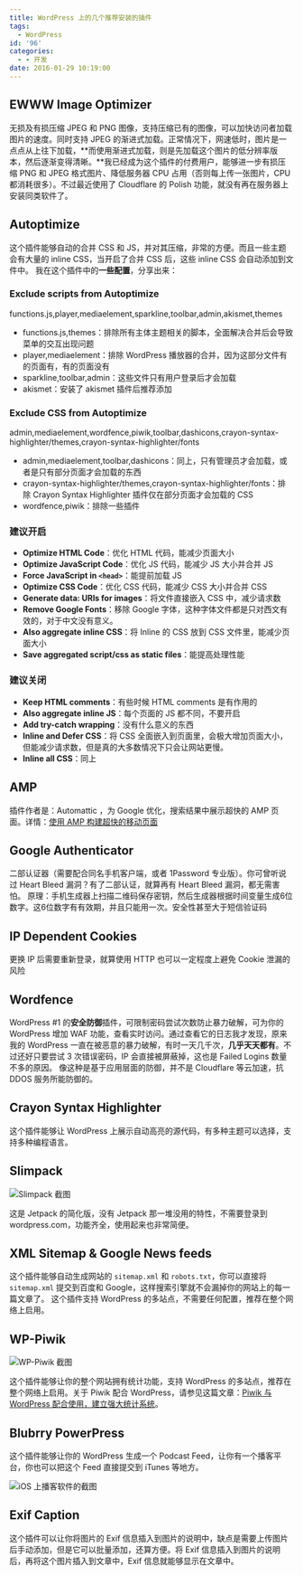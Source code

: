 ```yaml
---
title: WordPress 上的几个推荐安装的插件
tags:
  - WordPress
id: '96'
categories:
  - - 开发
date: 2016-01-29 10:19:00
---
```


## EWWW Image Optimizer

无损及有损压缩 JPEG 和 PNG 图像，支持压缩已有的图像，可以加快访问者加载图片的速度。同时支持 JPEG 的渐进式加载。正常情况下，网速低时，图片是一点点从上往下加载，**而使用渐进式加载，则是先加载这个图片的低分辨率版本，然后逐渐变得清晰。**我已经成为这个插件的付费用户，能够进一步有损压缩 PNG 和 JPEG 格式图片、降低服务器 CPU 占用（否则每上传一张图片，CPU 都消耗很多）。不过最近使用了 Cloudflare 的 Polish 功能，就没有再在服务器上安装同类软件了。

## Autoptimize

这个插件能够自动的合并 CSS 和 JS，并对其压缩，非常<!-- more -->的方便。而且一些主题会有大量的 inline CSS，当开启了合并 CSS 后，这些 inline CSS 会自动添加到文件中。 我在这个插件中的**一些配置**，分享出来：

### Exclude scripts from Autoptimize

functions.js,player,mediaelement,sparkline,toolbar,admin,akismet,themes

*   functions.js,themes：排除所有主体主题相关的脚本，全面解决合并后会导致菜单的交互出现问题
*   player,mediaelement：排除 WordPress 播放器的合并，因为这部分文件有的页面有，有的页面没有
*   sparkline,toolbar,admin：这些文件只有用户登录后才会加载
*   akismet：安装了 akismet 插件后推荐添加

### Exclude CSS from Autoptimize

admin,mediaelement,wordfence,piwik,toolbar,dashicons,crayon-syntax-highlighter/themes,crayon-syntax-highlighter/fonts

*   admin,mediaelement,toolbar,dashicons：同上，只有管理员才会加载，或者是只有部分页面才会加载的东西
*   crayon-syntax-highlighter/themes,crayon-syntax-highlighter/fonts：排除 Crayon Syntax Highlighter 插件仅在部分页面才会加载的 CSS
*   wordfence,piwik：排除一些插件

### 建议开启

*   **Optimize HTML Code**：优化 HTML 代码，能减少页面大小
*   **Optimize JavaScript Code**：优化 JS 代码，能减少 JS 大小并合并 JS
*   **Force JavaScript in `<head>`**：能提前加载 JS
*   **Optimize CSS Code**：优化 CSS 代码，能减少 CSS 大小并合并 CSS
*   **Generate data: URIs for images**：将文件直接嵌入 CSS 中，减少请求数
*   **Remove Google Fonts**：移除 Google 字体，这种字体文件都是只对西文有效的，对于中文没有意义。
*   **Also aggregate inline CSS**：将 Inline 的 CSS 放到 CSS 文件里，能减少页面大小
*   **Save aggregated script/css as static files**：能提高处理性能

### 建议关闭

*   **Keep HTML comments**：有些时候 HTML comments 是有作用的
*   **Also aggregate inline JS**：每个页面的 JS 都不同，不要开启
*   **Add try-catch wrapping**：没有什么意义的东西
*   **Inline and Defer CSS**：将 CSS 全面嵌入到页面里，会极大增加页面大小，但能减少请求数，但是真的大多数情况下只会让网站更慢。
*   **Inline all CSS**：同上

## AMP

插件作者是：Automattic ，为 Google 优化，搜索结果中展示超快的 AMP 页面。详情：[使用 AMP 构建超快的移动页面](https://guozeyu.com/2016/10/amp-html/)

## Google Authenticator

二部认证器（需要配合同名手机客户端，或者 1Password 专业版）。你可曾听说过 Heart Bleed 漏洞？有了二部认证，就算再有 Heart Bleed 漏洞，都无需害怕。 原理：手机生成器上扫描二维码保存密钥，然后生成器根据时间变量生成6位数字。这6位数字有有效期，并且只能用一次。安全性甚至大于短信验证码

## IP Dependent Cookies

更换 IP 后需要重新登录，就算使用 HTTP 也可以一定程度上避免 Cookie 泄漏的风险

## Wordfence

WordPress #1 的**安全防御**插件，可限制密码尝试次数防止暴力破解，可为你的 WordPress 增加 WAF 功能，查看实时访问。通过查看它的日志我才发现，原来我的 WordPress 一直在被恶意的暴力破解，有时一天几千次，**几乎天天都有**。不过还好只要尝试 3 次错误密码，IP 会直接被屏蔽掉，这也是 Failed Logins 数量不多的原因。 像这种是基于应用层面的防御，并不是 Cloudflare 等云加速，抗 DDOS 服务所能防御的。

## Crayon Syntax Highlighter

这个插件能够让 WordPress 上展示自动高亮的源代码，有多种主题可以选择，支持多种编程语言。

## Slimpack

![Slimpack 截图](/images/2016/wordpress-plugin-1.png)

这是 Jetpack 的简化版，没有 Jetpack 那一堆没用的特性，不需要登录到 wordpress.com，功能齐全，使用起来也非常简便。

## XML Sitemap & Google News feeds

这个插件能够自动生成网站的 `sitemap.xml` 和 `robots.txt`，你可以直接将 `sitemap.xml` 提交到百度和 Google，这样搜索引擎就不会漏掉你的网站上的每一篇文章了。 这个插件支持 WordPress 的多站点，不需要任何配置，推荐在整个网络上启用。

## WP-Piwik

![WP-Piwik 截图](/images/2016/wordpress-plugin-2.png)

这个插件能够让你的整个网站拥有统计功能，支持 WordPress 的多站点，推荐在整个网络上启用。关于 Piwik 配合 WordPress，请参见这篇文章：[Piwik 与 WordPress 配合使用，建立强大统计系统](https://guozeyu.com/2016/01/piwik-wordpress/)。

## Blubrry PowerPress

这个插件能够让你的 WordPress 生成一个 Podcast Feed，让你有一个播客平台，你也可以把这个 Feed 直接提交到 iTunes 等地方。

![iOS 上播客软件的截图](/images/2016/wordpress-plugin-3.png)

## Exif Caption

这个插件可以让你将图片的 Exif 信息插入到图片的说明中，缺点是需要上传图片后手动添加，但是它可以批量添加，还算方便。将 Exif 信息插入到图片的说明后，再将这个图片插入到文章中，Exif 信息就能够显示在文章中。
